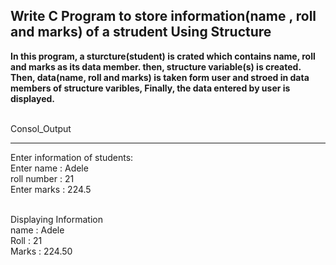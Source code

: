 ## **Write C Program to store information(name , roll and marks) of a strudent Using Structure**

**In this program, a sturcture(student) is crated which contains name, roll and marks as its data member. then, structure variable(s) is created. Then, data(name, roll and marks) is taken form user and stroed in data members of structure varibles, Finally, the data entered by user is displayed.**

<br>Consol_Output</br>

---
Enter information of students:
<br>Enter name : Adele
<br>roll number : 21
<br>Enter marks : 224.5
<br></br>

Displaying Information
<br>name : Adele
<br>Roll : 21
<br>Marks : 224.50